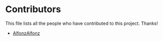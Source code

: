 # Contributors

This file lists all the people who have contributed to this project. Thanks!

- [AlfonzAlfonz](https://github.com/AlfonzAlfonz)